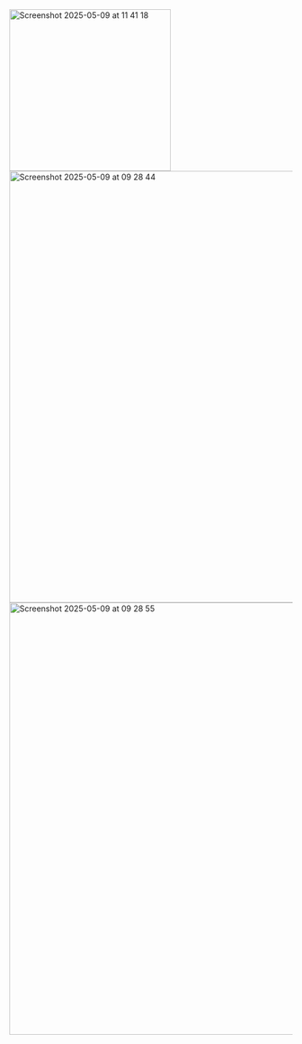 <img width="287" alt="Screenshot 2025-05-09 at 11 41 18" src="https://github.com/user-attachments/assets/a8b75b51-f3ba-4d45-a9ba-7d353e1927e0" />

<img width="766" alt="Screenshot 2025-05-09 at 09 28 44" src="https://github.com/user-attachments/assets/624f20fa-ca93-4d61-bb93-99aa710b7dcd" />

<img width="767" alt="Screenshot 2025-05-09 at 09 28 55" src="https://github.com/user-attachments/assets/34f978a6-968b-40b2-8dbb-e7235d7e1c67" />
